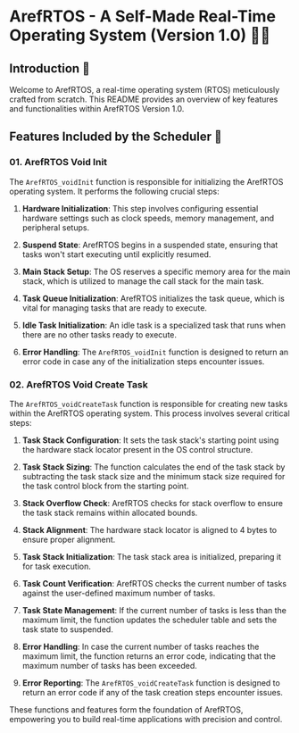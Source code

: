 # ArefRTOS - A Self-Made Real-Time Operating System (Version 1.0) 👨‍💻

## Introduction 🌟

Welcome to ArefRTOS, a real-time operating system (RTOS) meticulously crafted from scratch. This README provides an overview of key features and functionalities within ArefRTOS Version 1.0.

## Features Included by the Scheduler 🚀

### 01. ArefRTOS Void Init

The `ArefRTOS_voidInit` function is responsible for initializing the ArefRTOS operating system. It performs the following crucial steps:

1. **Hardware Initialization**: This step involves configuring essential hardware settings such as clock speeds, memory management, and peripheral setups.

2. **Suspend State**: ArefRTOS begins in a suspended state, ensuring that tasks won't start executing until explicitly resumed.

3. **Main Stack Setup**: The OS reserves a specific memory area for the main stack, which is utilized to manage the call stack for the main task.

4. **Task Queue Initialization**: ArefRTOS initializes the task queue, which is vital for managing tasks that are ready to execute.

5. **Idle Task Initialization**: An idle task is a specialized task that runs when there are no other tasks ready to execute.

6. **Error Handling**: The `ArefRTOS_voidInit` function is designed to return an error code in case any of the initialization steps encounter issues.

### 02. ArefRTOS Void Create Task

The `ArefRTOS_voidCreateTask` function is responsible for creating new tasks within the ArefRTOS operating system. This process involves several critical steps:

1. **Task Stack Configuration**: It sets the task stack's starting point using the hardware stack locator present in the OS control structure.

2. **Task Stack Sizing**: The function calculates the end of the task stack by subtracting the task stack size and the minimum stack size required for the task control block from the starting point.

3. **Stack Overflow Check**: ArefRTOS checks for stack overflow to ensure the task stack remains within allocated bounds.

4. **Stack Alignment**: The hardware stack locator is aligned to 4 bytes to ensure proper alignment.

5. **Task Stack Initialization**: The task stack area is initialized, preparing it for task execution.

6. **Task Count Verification**: ArefRTOS checks the current number of tasks against the user-defined maximum number of tasks.

7. **Task State Management**: If the current number of tasks is less than the maximum limit, the function updates the scheduler table and sets the task state to suspended.

8. **Error Handling**: In case the current number of tasks reaches the maximum limit, the function returns an error code, indicating that the maximum number of tasks has been exceeded.

9. **Error Reporting**: The `ArefRTOS_voidCreateTask` function is designed to return an error code if any of the task creation steps encounter issues.

These functions and features form the foundation of ArefRTOS, empowering you to build real-time applications with precision and control.



